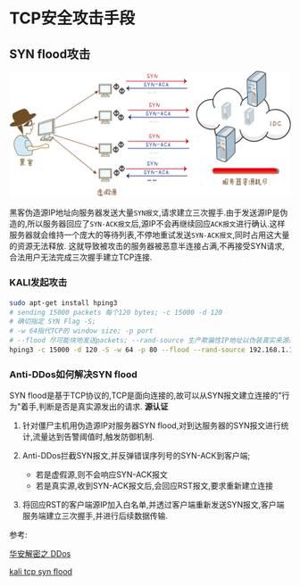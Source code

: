 # TCP安全攻击手段

## SYN flood攻击

![SYN](../images/SYNFlood.png)

黑客伪造源IP地址向服务器发送大量`SYN报文`,请求建立三次握手.由于发送源IP是伪造的,所以服务器回应了`SYN-ACK报文`后,源IP不会再继续回应`ACK报文`进行确认.这样服务器就会维持一个庞大的等待列表,不停地重试发送`SYN-ACK报文`,同时占用这大量的资源无法释放. 这就导致被攻击的服务器被恶意半连接占满,不再接受SYN请求,合法用户无法完成三次握手建立TCP连接.

### KALI发起攻击
```sh
sudo apt-get install hping3
# sending 15000 packets 每个120 bytes; -c 15000 -d 120
# 确切指定 SYN Flag -S;
# -w 64指代TCP的 window size; -p port
# --flood 尽可能块地发送packets; --rand-source 生产欺骗性IP地址以伪装真实来源来避免检测但同时停止受害者的SYN-ACK回复数据包
hping3 -c 15000 -d 120 -S -w 64 -p 80 --flood --rand-source 192.168.1.159
```

### Anti-DDos如何解决SYN flood
SYN flood是基于TCP协议的,TCP是面向连接的,故可以从SYN报文建立连接的"行为"着手,判断是否是真实源发出的请求. **源认证**

1. 针对僵尸主机用伪造源IP对服务器SYN flood,对到达服务器的SYN报文进行统计,流量达到告警阈值时,触发防御机制.

2. Anti-DDos拦截SYN报文,并反弹错误序列号的SYN-ACK到客户端;
    - 若是虚假源,则不会响应SYN-ACK报文
    - 若是真实源,收到SYN-ACK报文后,会回应RST报文,要求重新建立连接

3. 将回应RST的客户端源IP加入白名单,并透过客户端重新发送SYN报文,客户端服务端建立三次握手,并进行后续数据传输.



参考:

[华安解密之 DDos](https://forum.huawei.com/enterprise/zh/thread-360365-1-1.html)

[kali tcp syn flood](http://www.firewall.cx/general-topics-reviews/network-protocol-analyzers/1224-performing-tcp-syn-flood-attack-and-detecting-it-with-wireshark.html)